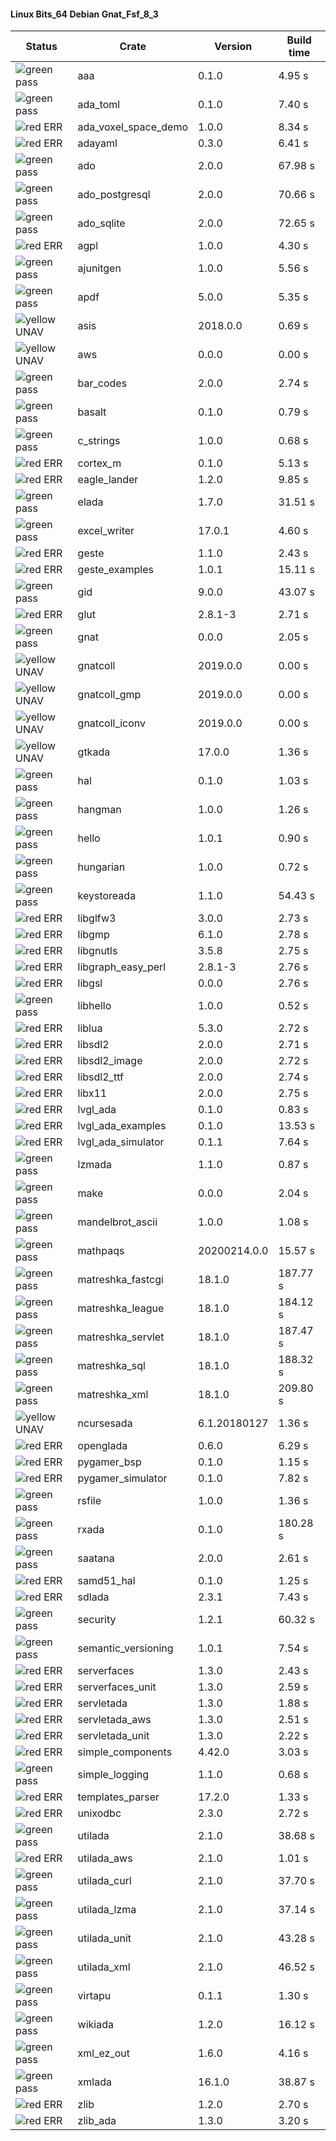 #### Linux Bits_64 Debian Gnat_Fsf_8_3

| Status | Crate | Version | Build time |
| --- | --- | --- | --- |
|![green](https://placehold.it/8/00aa00/000000?text=+) pass | aaa | 0.1.0 |  4.95 s |
|![green](https://placehold.it/8/00aa00/000000?text=+) pass | ada_toml | 0.1.0 |  7.40 s |
|![red](https://placehold.it/8/ff0000/000000?text=+) ERR  | ada_voxel_space_demo | 1.0.0 |  8.34 s |
|![red](https://placehold.it/8/ff0000/000000?text=+) ERR  | adayaml | 0.3.0 |  6.41 s |
|![green](https://placehold.it/8/00aa00/000000?text=+) pass | ado | 2.0.0 |  67.98 s |
|![green](https://placehold.it/8/00aa00/000000?text=+) pass | ado_postgresql | 2.0.0 |  70.66 s |
|![green](https://placehold.it/8/00aa00/000000?text=+) pass | ado_sqlite | 2.0.0 |  72.65 s |
|![red](https://placehold.it/8/ff0000/000000?text=+) ERR  | agpl | 1.0.0 |  4.30 s |
|![green](https://placehold.it/8/00aa00/000000?text=+) pass | ajunitgen | 1.0.0 |  5.56 s |
|![green](https://placehold.it/8/00aa00/000000?text=+) pass | apdf | 5.0.0 |  5.35 s |
|![yellow](https://placehold.it/8/ffbb00/000000?text=+) UNAV | asis | 2018.0.0 |  0.69 s |
|![yellow](https://placehold.it/8/ffbb00/000000?text=+) UNAV | aws | 0.0.0 |  0.00 s |
|![green](https://placehold.it/8/00aa00/000000?text=+) pass | bar_codes | 2.0.0 |  2.74 s |
|![green](https://placehold.it/8/00aa00/000000?text=+) pass | basalt | 0.1.0 |  0.79 s |
|![green](https://placehold.it/8/00aa00/000000?text=+) pass | c_strings | 1.0.0 |  0.68 s |
|![red](https://placehold.it/8/ff0000/000000?text=+) ERR  | cortex_m | 0.1.0 |  5.13 s |
|![red](https://placehold.it/8/ff0000/000000?text=+) ERR  | eagle_lander | 1.2.0 |  9.85 s |
|![green](https://placehold.it/8/00aa00/000000?text=+) pass | elada | 1.7.0 |  31.51 s |
|![green](https://placehold.it/8/00aa00/000000?text=+) pass | excel_writer | 17.0.1 |  4.60 s |
|![red](https://placehold.it/8/ff0000/000000?text=+) ERR  | geste | 1.1.0 |  2.43 s |
|![red](https://placehold.it/8/ff0000/000000?text=+) ERR  | geste_examples | 1.0.1 |  15.11 s |
|![green](https://placehold.it/8/00aa00/000000?text=+) pass | gid | 9.0.0 |  43.07 s |
|![red](https://placehold.it/8/ff0000/000000?text=+) ERR  | glut | 2.8.1-3 |  2.71 s |
|![green](https://placehold.it/8/00aa00/000000?text=+) pass | gnat | 0.0.0 |  2.05 s |
|![yellow](https://placehold.it/8/ffbb00/000000?text=+) UNAV | gnatcoll | 2019.0.0 |  0.00 s |
|![yellow](https://placehold.it/8/ffbb00/000000?text=+) UNAV | gnatcoll_gmp | 2019.0.0 |  0.00 s |
|![yellow](https://placehold.it/8/ffbb00/000000?text=+) UNAV | gnatcoll_iconv | 2019.0.0 |  0.00 s |
|![yellow](https://placehold.it/8/ffbb00/000000?text=+) UNAV | gtkada | 17.0.0 |  1.36 s |
|![green](https://placehold.it/8/00aa00/000000?text=+) pass | hal | 0.1.0 |  1.03 s |
|![green](https://placehold.it/8/00aa00/000000?text=+) pass | hangman | 1.0.0 |  1.26 s |
|![green](https://placehold.it/8/00aa00/000000?text=+) pass | hello | 1.0.1 |  0.90 s |
|![green](https://placehold.it/8/00aa00/000000?text=+) pass | hungarian | 1.0.0 |  0.72 s |
|![green](https://placehold.it/8/00aa00/000000?text=+) pass | keystoreada | 1.1.0 |  54.43 s |
|![red](https://placehold.it/8/ff0000/000000?text=+) ERR  | libglfw3 | 3.0.0 |  2.73 s |
|![red](https://placehold.it/8/ff0000/000000?text=+) ERR  | libgmp | 6.1.0 |  2.78 s |
|![red](https://placehold.it/8/ff0000/000000?text=+) ERR  | libgnutls | 3.5.8 |  2.75 s |
|![red](https://placehold.it/8/ff0000/000000?text=+) ERR  | libgraph_easy_perl | 2.8.1-3 |  2.76 s |
|![red](https://placehold.it/8/ff0000/000000?text=+) ERR  | libgsl | 0.0.0 |  2.76 s |
|![green](https://placehold.it/8/00aa00/000000?text=+) pass | libhello | 1.0.0 |  0.52 s |
|![red](https://placehold.it/8/ff0000/000000?text=+) ERR  | liblua | 5.3.0 |  2.72 s |
|![red](https://placehold.it/8/ff0000/000000?text=+) ERR  | libsdl2 | 2.0.0 |  2.71 s |
|![red](https://placehold.it/8/ff0000/000000?text=+) ERR  | libsdl2_image | 2.0.0 |  2.72 s |
|![red](https://placehold.it/8/ff0000/000000?text=+) ERR  | libsdl2_ttf | 2.0.0 |  2.74 s |
|![red](https://placehold.it/8/ff0000/000000?text=+) ERR  | libx11 | 2.0.0 |  2.75 s |
|![red](https://placehold.it/8/ff0000/000000?text=+) ERR  | lvgl_ada | 0.1.0 |  0.83 s |
|![red](https://placehold.it/8/ff0000/000000?text=+) ERR  | lvgl_ada_examples | 0.1.0 |  13.53 s |
|![red](https://placehold.it/8/ff0000/000000?text=+) ERR  | lvgl_ada_simulator | 0.1.1 |  7.64 s |
|![green](https://placehold.it/8/00aa00/000000?text=+) pass | lzmada | 1.1.0 |  0.87 s |
|![green](https://placehold.it/8/00aa00/000000?text=+) pass | make | 0.0.0 |  2.04 s |
|![green](https://placehold.it/8/00aa00/000000?text=+) pass | mandelbrot_ascii | 1.0.0 |  1.08 s |
|![green](https://placehold.it/8/00aa00/000000?text=+) pass | mathpaqs | 20200214.0.0 |  15.57 s |
|![green](https://placehold.it/8/00aa00/000000?text=+) pass | matreshka_fastcgi | 18.1.0 |  187.77 s |
|![green](https://placehold.it/8/00aa00/000000?text=+) pass | matreshka_league | 18.1.0 |  184.12 s |
|![green](https://placehold.it/8/00aa00/000000?text=+) pass | matreshka_servlet | 18.1.0 |  187.47 s |
|![green](https://placehold.it/8/00aa00/000000?text=+) pass | matreshka_sql | 18.1.0 |  188.32 s |
|![green](https://placehold.it/8/00aa00/000000?text=+) pass | matreshka_xml | 18.1.0 |  209.80 s |
|![yellow](https://placehold.it/8/ffbb00/000000?text=+) UNAV | ncursesada | 6.1.20180127 |  1.36 s |
|![red](https://placehold.it/8/ff0000/000000?text=+) ERR  | openglada | 0.6.0 |  6.29 s |
|![red](https://placehold.it/8/ff0000/000000?text=+) ERR  | pygamer_bsp | 0.1.0 |  1.15 s |
|![red](https://placehold.it/8/ff0000/000000?text=+) ERR  | pygamer_simulator | 0.1.0 |  7.82 s |
|![green](https://placehold.it/8/00aa00/000000?text=+) pass | rsfile | 1.0.0 |  1.36 s |
|![green](https://placehold.it/8/00aa00/000000?text=+) pass | rxada | 0.1.0 |  180.28 s |
|![green](https://placehold.it/8/00aa00/000000?text=+) pass | saatana | 2.0.0 |  2.61 s |
|![red](https://placehold.it/8/ff0000/000000?text=+) ERR  | samd51_hal | 0.1.0 |  1.25 s |
|![red](https://placehold.it/8/ff0000/000000?text=+) ERR  | sdlada | 2.3.1 |  7.43 s |
|![green](https://placehold.it/8/00aa00/000000?text=+) pass | security | 1.2.1 |  60.32 s |
|![green](https://placehold.it/8/00aa00/000000?text=+) pass | semantic_versioning | 1.0.1 |  7.54 s |
|![red](https://placehold.it/8/ff0000/000000?text=+) ERR  | serverfaces | 1.3.0 |  2.43 s |
|![red](https://placehold.it/8/ff0000/000000?text=+) ERR  | serverfaces_unit | 1.3.0 |  2.59 s |
|![red](https://placehold.it/8/ff0000/000000?text=+) ERR  | servletada | 1.3.0 |  1.88 s |
|![red](https://placehold.it/8/ff0000/000000?text=+) ERR  | servletada_aws | 1.3.0 |  2.51 s |
|![red](https://placehold.it/8/ff0000/000000?text=+) ERR  | servletada_unit | 1.3.0 |  2.22 s |
|![red](https://placehold.it/8/ff0000/000000?text=+) ERR  | simple_components | 4.42.0 |  3.03 s |
|![green](https://placehold.it/8/00aa00/000000?text=+) pass | simple_logging | 1.1.0 |  0.68 s |
|![red](https://placehold.it/8/ff0000/000000?text=+) ERR  | templates_parser | 17.2.0 |  1.33 s |
|![red](https://placehold.it/8/ff0000/000000?text=+) ERR  | unixodbc | 2.3.0 |  2.72 s |
|![green](https://placehold.it/8/00aa00/000000?text=+) pass | utilada | 2.1.0 |  38.68 s |
|![red](https://placehold.it/8/ff0000/000000?text=+) ERR  | utilada_aws | 2.1.0 |  1.01 s |
|![green](https://placehold.it/8/00aa00/000000?text=+) pass | utilada_curl | 2.1.0 |  37.70 s |
|![green](https://placehold.it/8/00aa00/000000?text=+) pass | utilada_lzma | 2.1.0 |  37.14 s |
|![green](https://placehold.it/8/00aa00/000000?text=+) pass | utilada_unit | 2.1.0 |  43.28 s |
|![green](https://placehold.it/8/00aa00/000000?text=+) pass | utilada_xml | 2.1.0 |  46.52 s |
|![green](https://placehold.it/8/00aa00/000000?text=+) pass | virtapu | 0.1.1 |  1.30 s |
|![green](https://placehold.it/8/00aa00/000000?text=+) pass | wikiada | 1.2.0 |  16.12 s |
|![green](https://placehold.it/8/00aa00/000000?text=+) pass | xml_ez_out | 1.6.0 |  4.16 s |
|![green](https://placehold.it/8/00aa00/000000?text=+) pass | xmlada | 16.1.0 |  38.87 s |
|![red](https://placehold.it/8/ff0000/000000?text=+) ERR  | zlib | 1.2.0 |  2.70 s |
|![red](https://placehold.it/8/ff0000/000000?text=+) ERR  | zlib_ada | 1.3.0 |  3.20 s |
